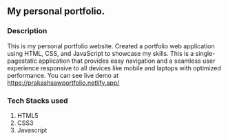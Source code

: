 ## My personal portfolio.
### Description
This is my personal portfolio website.
Created a portfolio web application using HTML, CSS, and JavaScript to showcase my skills. 
This is a single-pagestatic application that provides easy navigation and a seamless user experience responsive to all devices like mobile and laptops with optimized performance.
You can see live demo at https://prakashsawportfolio.netlify.app/

### Tech Stacks used
1. HTML5
2. CSS3
3. Javascript
